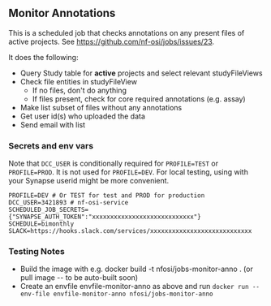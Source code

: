 ## Monitor Annotations

This is a scheduled job that checks annotations on any present files of active projects.
See https://github.com/nf-osi/jobs/issues/23.

It does the following:
- Query Study table for **active** projects and select relevant studyFileViews
- Check file entities in studyFileView
    - If no files, don't do anything
    - If files present, check for core required annotations (e.g. assay)
- Make list subset of files without any annotations
- Get user id(s) who uploaded the data
- Send email with list


### Secrets and env vars

Note that `DCC_USER` is conditionally required for `PROFILE=TEST` or `PROFILE=PROD`.
It is not used for `PROFILE=DEV`.
For local testing, using with your Synapse userid might be more convenient.

```
PROFILE=DEV # Or TEST for test and PROD for production
DCC_USER=3421893 # nf-osi-service
SCHEDULED_JOB_SECRETS={"SYNAPSE_AUTH_TOKEN":"xxxxxxxxxxxxxxxxxxxxxxxxxxxx"}
SCHEDULE=bimonthly
SLACK=https://hooks.slack.com/services/xxxxxxxxxxxxxxxxxxxxxxxxxxxx
```

### Testing Notes

- Build the image with e.g. docker build -t nfosi/jobs-monitor-anno . (or pull image -- to be auto-built soon)
- Create an envfile envfile-monitor-anno as above and run `docker run --env-file envfile-monitor-anno nfosi/jobs-monitor-anno`

